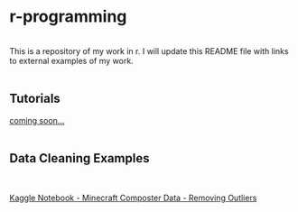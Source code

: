 # r-programming
<br>
This is a repository of my work in r. I will update this README file with links to external examples of my work. <br>
<br>
<h2>Tutorials</h2>

[coming soon...]()
<br>
<br>
<h2>Data Cleaning Examples</h2> <br>

[Kaggle Notebook - Minecraft Composter Data - Removing Outliers](https://www.kaggle.com/code/bradfordjohnson/cactus-vs-sugarcane?scriptVersionId=101591092) 
